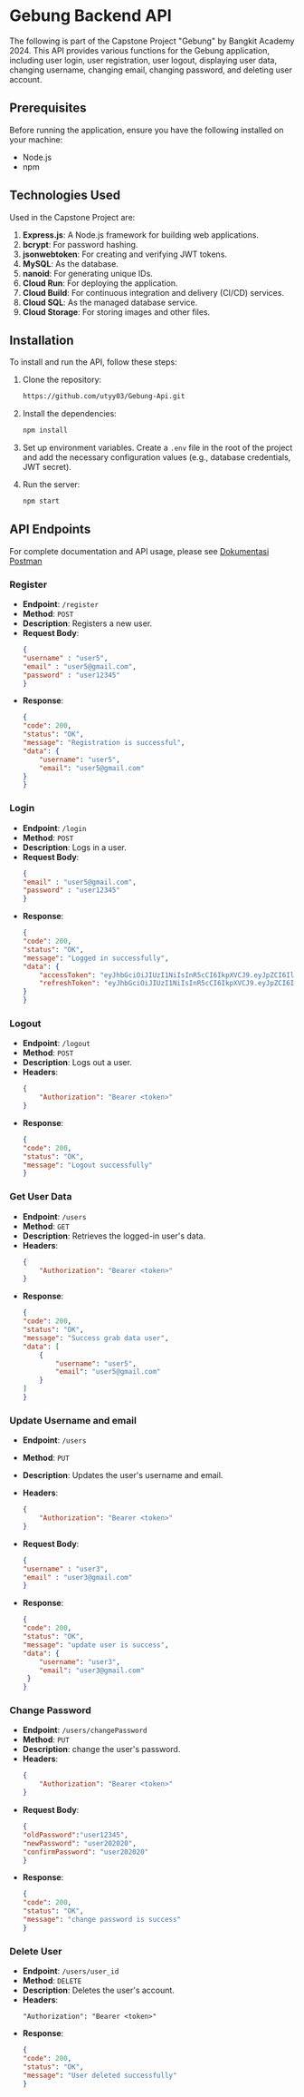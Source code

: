 # Gebung Backend API

The following is part of the Capstone Project "Gebung" by Bangkit Academy 2024. This API provides various functions for the Gebung application, including user login, user registration, user logout, displaying user data, changing username, changing email, changing password, and deleting user account.

## Prerequisites

Before running the application, ensure you have the following installed on your machine:
- Node.js
- npm

## Technologies Used

Used in the Capstone Project are:
1. **Express.js**: A Node.js framework for building web applications.
2. **bcrypt**: For password hashing.
3. **jsonwebtoken**: For creating and verifying JWT tokens.
4. **MySQL**: As the database.
5. **nanoid**: For generating unique IDs.
6. **Cloud Run**: For deploying the application.
7. **Cloud Build**: For continuous integration and delivery (CI/CD) services.
8. **Cloud SQL**: As the managed database service.
9. **Cloud Storage**: For storing images and other files.

## Installation

To install and run the API, follow these steps:

1. Clone the repository:
    ```bash
    https://github.com/utyy03/Gebung-Api.git
    ```

2. Install the dependencies:
    ```bash
    npm install
    ```

4. Set up environment variables. Create a `.env` file in the root of the project and add the necessary configuration values (e.g., database credentials, JWT secret).

5. Run the server:
    ```bash
    npm start
    ```

## API Endpoints
For complete documentation and API usage, please see [Dokumentasi Postman](https://documenter.getpostman.com/view/34754286/2sA3XV7eMB)

### Register
- **Endpoint**: `/register`
- **Method**: `POST`
- **Description**: Registers a new user.
- **Request Body**:
    ```json
   {
    "username" : "user5",
    "email" : "user5@gmail.com",
    "password" : "user12345"
   }
    ```
- **Response**:
    ```json
    {
    "code": 200,
    "status": "OK",
    "message": "Registration is successful",
    "data": {
        "username": "user5",
        "email": "user5@gmail.com"
    }
  }
    ```

### Login
- **Endpoint**: `/login`
- **Method**: `POST`
- **Description**: Logs in a user.
- **Request Body**:
    ```json
    {
    "email" : "user5@gmail.com",
    "password" : "user12345"
    }
    ```
- **Response**:
    ```json
    {
    "code": 200,
    "status": "OK",
    "message": "Logged in successfully",
    "data": {
        "accessToken": "eyJhbGciOiJIUzI1NiIsInR5cCI6IkpXVCJ9.eyJpZCI6IlRJUzZKbmQyV1pKOXNiNnIiLCJlbWFpbCI6InVzZXI1QGdtYWlsLmNvbSIsImlhdCI6MTcxODk0NTQ3NywiZXhwIjoxNzI0MTI5NDc3fQ.zigMTsLY7pLh-85f_to71S4KYuVVl2Fn0pH-22-BW8k",
        "refreshToken": "eyJhbGciOiJIUzI1NiIsInR5cCI6IkpXVCJ9.eyJpZCI6IlRJUzZKbmQyV1pKOXNiNnIiLCJlbWFpbCI6InVzZXI1QGdtYWlsLmNvbSIsImlhdCI6MTcxODk0NTQ3N30.w6Y2ig1jjLe4I0h8RBOv-88Rj2E0U3Cu2oaKG7CcPu8"
    }
   }
    ```

### Logout
- **Endpoint**: `/logout`
- **Method**: `POST`
- **Description**: Logs out a user.
- **Headers**:
    ```json
    {
        "Authorization": "Bearer <token>"
    }
    ```
- **Response**:
    ```json
    {
    "code": 200,
    "status": "OK",
    "message": "Logout successfully"
    }
    ```

### Get User Data
- **Endpoint**: `/users`
- **Method**: `GET`
- **Description**: Retrieves the logged-in user's data.
- **Headers**:
    ```json
    {
        "Authorization": "Bearer <token>"
    }
    ```
- **Response**:
    ```json
    {
    "code": 200,
    "status": "OK",
    "message": "Success grab data user",
    "data": [
        {
            "username": "user5",
            "email": "user5@gmail.com"
        }
    ]
   }
    ```

### Update Username and email
- **Endpoint**: `/users`
- **Method**: `PUT`
- **Description**: Updates the user's username and email.
- **Headers**:
    ```json
    {
        "Authorization": "Bearer <token>"
    }
    ```
    
- **Request Body**:
    ```json
    {
    "username" : "user3",
    "email" : "user3@gmail.com"
    }
    ```
- **Response**:
    ```json
    {
    "code": 200,
    "status": "OK",
    "message": "update user is success",
    "data": {
        "username": "user3",
        "email": "user3@gmail.com"
     }
    }
    ```

### Change Password
- **Endpoint**: `/users/changePassword`
- **Method**: `PUT`
- **Description**: change the user's password.
- **Headers**:
    ```json
    {
        "Authorization": "Bearer <token>"
    }
    ```
- **Request Body**:
    ```json
   {
    "oldPassword":"user12345",
    "newPassword": "user202020",
    "confirmPassword": "user202020"
   }
    ```
- **Response**:
    ```json
   {
    "code": 200,
    "status": "OK",
    "message": "change password is success"
   }
    ```

### Delete User
- **Endpoint**: `/users/user_id`
- **Method**: `DELETE`
- **Description**: Deletes the user's account.
- **Headers**:
    ```
    "Authorization": "Bearer <token>"
    ```
- **Response**:
    ```json
   {
    "code": 200,
    "status": "OK",
    "message": "User deleted successfully"
   }
    ```
